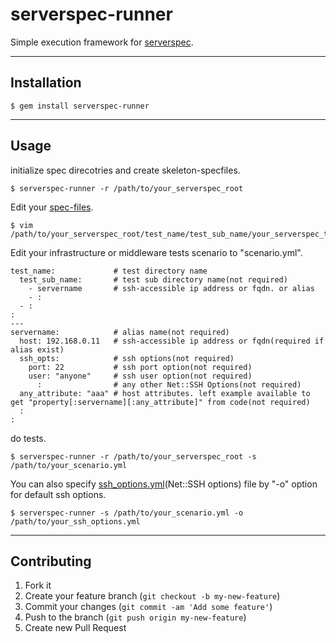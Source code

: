 serverspec-runner
======================

Simple execution framework for [serverspec](http://serverspec.org/).

----

## Installation

    $ gem install serverspec-runner

----

## Usage

initialize spec direcotries and create skeleton-specfiles.

    $ serverspec-runner -r /path/to/your_serverspec_root

Edit your [spec-files](http://serverspec.org/resource_types.html).

    $ vim  /path/to/your_serverspec_root/test_name/test_sub_name/your_serverspec_test.rb

Edit your infrastructure or middleware tests scenario to "scenario.yml".

```
test_name:             # test directory name
  test_sub_name:       # test sub directory name(not required)
    - servername       # ssh-accessible ip address or fqdn. or alias
    - :
  - :
:
---
servername:            # alias name(not required)
  host: 192.168.0.11   # ssh-accessible ip address or fqdn(required if alias exist)
  ssh_opts:            # ssh options(not required)
    port: 22           # ssh port option(not required)
    user: "anyone"     # ssh user option(not required)
      :                # any other Net::SSH Options(not required)
  any_attribute: "aaa" # host attributes. left example available to get "property[:servername][:any_attribute]" from code(not required)
  :
:
```

do tests.

    $ serverspec-runner -r /path/to/your_serverspec_root -s /path/to/your_scenario.yml

You can also specify [ssh_options.yml](http://net-ssh.github.io/ssh/v2/api/classes/Net/SSH/Config.html)(Net::SSH options) file by "-o" option for default ssh options.

    $ serverspec-runner -s /path/to/your_scenario.yml -o /path/to/your_ssh_options.yml

<!-- See details to [here](http://serverspec.org/) -->

----

## Contributing

1. Fork it
2. Create your feature branch (`git checkout -b my-new-feature`)
3. Commit your changes (`git commit -am 'Add some feature'`)
4. Push to the branch (`git push origin my-new-feature`)
5. Create new Pull Request
